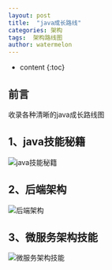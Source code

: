 ```yaml
---
layout: post
title:  "java成长路线"
categories: 架构
tags:  架构路线图  
author: watermelon
---
```

* content
{:toc}

## 前言
收录各种清晰的java成长路线图



## 1、java技能秘籍
![java技能秘籍](http://img2.ph.126.net/xYox2ayUp-cSTy8Yca5dFQ==/6632740122885038345.jpg)

## 2、后端架构
![后端架构](http://img0.ph.126.net/kR8mws2ZD0tLrOOOhSfe-A==/6632589489794636346.jpg)

## 3、微服务架构技能
![微服务架构技能](http://img2.ph.126.net/WiI51UJVPUjE0YFLjD8iuA==/6631653805401441071.jpg)


